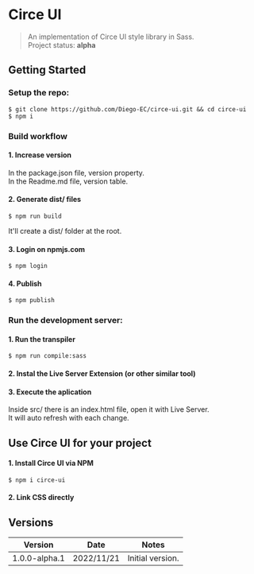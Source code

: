# Circe UI

> An implementation of Circe UI style library in Sass.  
> Project status: **alpha**

## Getting Started

### Setup the repo:
```
$ git clone https://github.com/Diego-EC/circe-ui.git && cd circe-ui
$ npm i
```

### Build workflow
#### 1. Increase version
In the package.json file, version property.  
In the Readme.md file, version table.

#### 2. Generate dist/ files
```
$ npm run build
```
It'll create a dist/ folder at the root.  

#### 3. Login on npmjs.com
```
$ npm login
```

#### 4. Publish
```
$ npm publish
```

### Run the development server:
#### 1. Run the transpiler
```
$ npm run compile:sass
```

#### 2. Instal the Live Server Extension (or other similar tool)

#### 3. Execute the aplication
Inside src/ there is an index.html file, open it with Live Server.  
It will auto refresh with each change.


## Use Circe UI for your project
#### 1. Install Circe UI via NPM
```
$ npm i circe-ui
```
#### 2. Link CSS directly
<link rel="stylesheet" href="/node_modules/circe-ui/main.css">


## Versions

| Version       | Date       | Notes            |
|---------------|------------|------------------|
| 1.0.0-alpha.1 | 2022/11/21 | Initial version. |